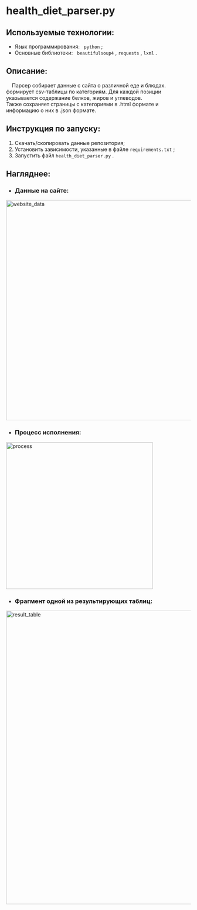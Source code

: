 # health_diet_parser.py

## Используемые технологии:
  - Язык программирования: &nbsp; `python` ;
  - Основные библиотеки: &nbsp; `beautifulsoup4` , `requests` , `lxml` .

## Описание:
  
  &nbsp; &nbsp; Парсер собирает данные с сайта о различной еде и блюдах.<br>
  формирует csv-таблицы по категориям. Для каждой позиции указывается содержание белков, жиров и углеводов.<br>
  Также сохраняет страницы с категориями в .html формате и информацию о них в .json формате.

## Инструкция по запуску:
1. Скачать/скопировать данные репозитория;
2. Установить зависимости, указанные в файле `requirements.txt` ;
3. Запустить файл `health_diet_parser.py` .
  
## Нагляднее:

- ### Данные на сайте:
<p>
  <img width='600px' src='https://github.com/primera7790/health_diet_parser/blob/main/data/images/site.PNG' alt='website_data'/>
</p>

- ### Процесс исполнения:
<p>
  <img width='400px' src='https://github.com/primera7790/health_diet_parser/blob/main/data/images/work_process.PNG' alt='process'/>
</p>

- ### Фрагмент одной из результирующих таблиц:
<p>
  <img width='800px' src='https://github.com/primera7790/health_diet_parser/blob/main/data/images/result_table_small.PNG' alt='result_table'/>
</p>
